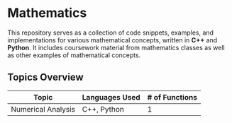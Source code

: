# Mathematics  

This repository serves as a collection of code snippets, examples, and implementations for various mathematical concepts, written in **C++** and **Python**. It includes coursework material from mathematics classes as well as other examples of mathematical concepts.

## Topics Overview  

| Topic             | Languages Used | # of Functions |
|-------------------|----------------|----------------|
| Numerical Analysis| C++, Python    | 1              |
